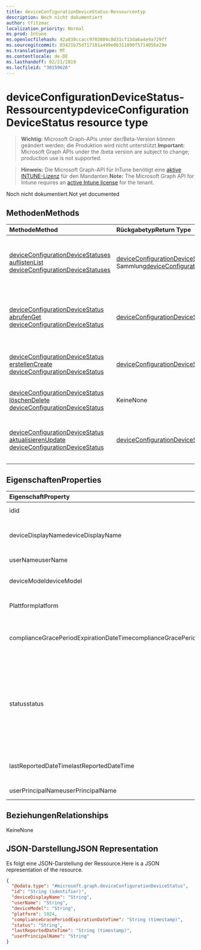 ```yaml
---
title: deviceConfigurationDeviceStatus-Ressourcentyp
description: Noch nicht dokumentiert
author: tfitzmac
localization_priority: Normal
ms.prod: Intune
ms.openlocfilehash: 42a830ccacc9703804c8d31cf13da6a4e9a729ff
ms.sourcegitcommit: 03421b75d717101a499e0b311890f5714056e29e
ms.translationtype: MT
ms.contentlocale: de-DE
ms.lasthandoff: 02/21/2019
ms.locfileid: "30159626"
---
```

# <a name="deviceconfigurationdevicestatus-resource-type"></a><span data-ttu-id="5355f-103">deviceConfigurationDeviceStatus-Ressourcentyp</span><span class="sxs-lookup"><span data-stu-id="5355f-103">deviceConfigurationDeviceStatus resource type</span></span>

> <span data-ttu-id="5355f-104">**Wichtig:** Microsoft Graph-APIs unter der/Beta-Version können geändert werden; die Produktion wird nicht unterstützt.</span><span class="sxs-lookup"><span data-stu-id="5355f-104">**Important:** Microsoft Graph APIs under the /beta version are subject to change; production use is not supported.</span></span>

> <span data-ttu-id="5355f-105">**Hinweis:** Die Microsoft Graph-API für InTune benötigt eine [aktive INTUNE-Lizenz](https://go.microsoft.com/fwlink/?linkid=839381) für den Mandanten.</span><span class="sxs-lookup"><span data-stu-id="5355f-105">**Note:** The Microsoft Graph API for Intune requires an [active Intune license](https://go.microsoft.com/fwlink/?linkid=839381) for the tenant.</span></span>

<span data-ttu-id="5355f-106">Noch nicht dokumentiert.</span><span class="sxs-lookup"><span data-stu-id="5355f-106">Not yet documented</span></span>

## <a name="methods"></a><span data-ttu-id="5355f-107">Methoden</span><span class="sxs-lookup"><span data-stu-id="5355f-107">Methods</span></span>
|<span data-ttu-id="5355f-108">Methode</span><span class="sxs-lookup"><span data-stu-id="5355f-108">Method</span></span>|<span data-ttu-id="5355f-109">Rückgabetyp</span><span class="sxs-lookup"><span data-stu-id="5355f-109">Return Type</span></span>|<span data-ttu-id="5355f-110">Beschreibung</span><span class="sxs-lookup"><span data-stu-id="5355f-110">Description</span></span>|
|:---|:---|:---|
|[<span data-ttu-id="5355f-111">deviceConfigurationDeviceStatuses auflisten</span><span class="sxs-lookup"><span data-stu-id="5355f-111">List deviceConfigurationDeviceStatuses</span></span>](../api/intune-deviceconfig-deviceconfigurationdevicestatus-list.md)|<span data-ttu-id="5355f-112">[deviceConfigurationDeviceStatus](../resources/intune-deviceconfig-deviceconfigurationdevicestatus.md)-Sammlung</span><span class="sxs-lookup"><span data-stu-id="5355f-112">[deviceConfigurationDeviceStatus](../resources/intune-deviceconfig-deviceconfigurationdevicestatus.md) collection</span></span>|<span data-ttu-id="5355f-113">Auflisten von Eigenschaften und Beziehungen der [deviceConfigurationDeviceStatus](../resources/intune-deviceconfig-deviceconfigurationdevicestatus.md)-Objekte.</span><span class="sxs-lookup"><span data-stu-id="5355f-113">List properties and relationships of the [deviceConfigurationDeviceStatus](../resources/intune-deviceconfig-deviceconfigurationdevicestatus.md) objects.</span></span>|
|[<span data-ttu-id="5355f-114">deviceConfigurationDeviceStatus abrufen</span><span class="sxs-lookup"><span data-stu-id="5355f-114">Get deviceConfigurationDeviceStatus</span></span>](../api/intune-deviceconfig-deviceconfigurationdevicestatus-get.md)|[<span data-ttu-id="5355f-115">deviceConfigurationDeviceStatus</span><span class="sxs-lookup"><span data-stu-id="5355f-115">deviceConfigurationDeviceStatus</span></span>](../resources/intune-deviceconfig-deviceconfigurationdevicestatus.md)|<span data-ttu-id="5355f-116">Lesen von Eigenschaften und Beziehungen des [deviceConfigurationDeviceStatus](../resources/intune-deviceconfig-deviceconfigurationdevicestatus.md)-Objekts.</span><span class="sxs-lookup"><span data-stu-id="5355f-116">Read properties and relationships of the [deviceConfigurationDeviceStatus](../resources/intune-deviceconfig-deviceconfigurationdevicestatus.md) object.</span></span>|
|[<span data-ttu-id="5355f-117">deviceConfigurationDeviceStatus erstellen</span><span class="sxs-lookup"><span data-stu-id="5355f-117">Create deviceConfigurationDeviceStatus</span></span>](../api/intune-deviceconfig-deviceconfigurationdevicestatus-create.md)|[<span data-ttu-id="5355f-118">deviceConfigurationDeviceStatus</span><span class="sxs-lookup"><span data-stu-id="5355f-118">deviceConfigurationDeviceStatus</span></span>](../resources/intune-deviceconfig-deviceconfigurationdevicestatus.md)|<span data-ttu-id="5355f-119">Erstellen eines neuen [deviceConfigurationDeviceStatus](../resources/intune-deviceconfig-deviceconfigurationdevicestatus.md)-Objekts.</span><span class="sxs-lookup"><span data-stu-id="5355f-119">Create a new [deviceConfigurationDeviceStatus](../resources/intune-deviceconfig-deviceconfigurationdevicestatus.md) object.</span></span>|
|[<span data-ttu-id="5355f-120">deviceConfigurationDeviceStatus löschen</span><span class="sxs-lookup"><span data-stu-id="5355f-120">Delete deviceConfigurationDeviceStatus</span></span>](../api/intune-deviceconfig-deviceconfigurationdevicestatus-delete.md)|<span data-ttu-id="5355f-121">Keine</span><span class="sxs-lookup"><span data-stu-id="5355f-121">None</span></span>|<span data-ttu-id="5355f-122">Löscht ein [deviceConfigurationDeviceStatus](../resources/intune-deviceconfig-deviceconfigurationdevicestatus.md)-Objekt.</span><span class="sxs-lookup"><span data-stu-id="5355f-122">Deletes a [deviceConfigurationDeviceStatus](../resources/intune-deviceconfig-deviceconfigurationdevicestatus.md).</span></span>|
|[<span data-ttu-id="5355f-123">deviceConfigurationDeviceStatus aktualisieren</span><span class="sxs-lookup"><span data-stu-id="5355f-123">Update deviceConfigurationDeviceStatus</span></span>](../api/intune-deviceconfig-deviceconfigurationdevicestatus-update.md)|[<span data-ttu-id="5355f-124">deviceConfigurationDeviceStatus</span><span class="sxs-lookup"><span data-stu-id="5355f-124">deviceConfigurationDeviceStatus</span></span>](../resources/intune-deviceconfig-deviceconfigurationdevicestatus.md)|<span data-ttu-id="5355f-125">Aktualisieren der Eigenschaften eines [deviceConfigurationDeviceStatus](../resources/intune-deviceconfig-deviceconfigurationdevicestatus.md)-Objekts.</span><span class="sxs-lookup"><span data-stu-id="5355f-125">Update the properties of a [deviceConfigurationDeviceStatus](../resources/intune-deviceconfig-deviceconfigurationdevicestatus.md) object.</span></span>|

## <a name="properties"></a><span data-ttu-id="5355f-126">Eigenschaften</span><span class="sxs-lookup"><span data-stu-id="5355f-126">Properties</span></span>
|<span data-ttu-id="5355f-127">Eigenschaft</span><span class="sxs-lookup"><span data-stu-id="5355f-127">Property</span></span>|<span data-ttu-id="5355f-128">Typ</span><span class="sxs-lookup"><span data-stu-id="5355f-128">Type</span></span>|<span data-ttu-id="5355f-129">Beschreibung</span><span class="sxs-lookup"><span data-stu-id="5355f-129">Description</span></span>|
|:---|:---|:---|
|<span data-ttu-id="5355f-130">id</span><span class="sxs-lookup"><span data-stu-id="5355f-130">id</span></span>|<span data-ttu-id="5355f-131">String</span><span class="sxs-lookup"><span data-stu-id="5355f-131">String</span></span>|<span data-ttu-id="5355f-132">Schlüssel der Entität</span><span class="sxs-lookup"><span data-stu-id="5355f-132">Key of the entity.</span></span>|
|<span data-ttu-id="5355f-133">deviceDisplayName</span><span class="sxs-lookup"><span data-stu-id="5355f-133">deviceDisplayName</span></span>|<span data-ttu-id="5355f-134">Zeichenfolge</span><span class="sxs-lookup"><span data-stu-id="5355f-134">String</span></span>|<span data-ttu-id="5355f-135">Gerätename, der dem Objekt des Typs „DevicePolicyStatus“ zugeordnet ist</span><span class="sxs-lookup"><span data-stu-id="5355f-135">Device name of the DevicePolicyStatus.</span></span>|
|<span data-ttu-id="5355f-136">userName</span><span class="sxs-lookup"><span data-stu-id="5355f-136">userName</span></span>|<span data-ttu-id="5355f-137">Zeichenfolge</span><span class="sxs-lookup"><span data-stu-id="5355f-137">String</span></span>|<span data-ttu-id="5355f-138">Gemeldeter Benutzername</span><span class="sxs-lookup"><span data-stu-id="5355f-138">The User Name that is being reported</span></span>|
|<span data-ttu-id="5355f-139">deviceModel</span><span class="sxs-lookup"><span data-stu-id="5355f-139">deviceModel</span></span>|<span data-ttu-id="5355f-140">Zeichenfolge</span><span class="sxs-lookup"><span data-stu-id="5355f-140">String</span></span>|<span data-ttu-id="5355f-141">Gemeldetes Gerätemodell</span><span class="sxs-lookup"><span data-stu-id="5355f-141">The device model that is being reported</span></span>|
|<span data-ttu-id="5355f-142">Plattform</span><span class="sxs-lookup"><span data-stu-id="5355f-142">platform</span></span>|<span data-ttu-id="5355f-143">Int32</span><span class="sxs-lookup"><span data-stu-id="5355f-143">Int32</span></span>|<span data-ttu-id="5355f-144">Plattform des gemeldeten Geräts</span><span class="sxs-lookup"><span data-stu-id="5355f-144">Platform of the device that is being reported</span></span>|
|<span data-ttu-id="5355f-145">complianceGracePeriodExpirationDateTime</span><span class="sxs-lookup"><span data-stu-id="5355f-145">complianceGracePeriodExpirationDateTime</span></span>|<span data-ttu-id="5355f-146">DateTimeOffset</span><span class="sxs-lookup"><span data-stu-id="5355f-146">DateTimeOffset</span></span>|<span data-ttu-id="5355f-147">Datum und Uhrzeit des Ablaufs der Toleranzperiode für die Gerätekonformität</span><span class="sxs-lookup"><span data-stu-id="5355f-147">The DateTime when device compliance grace period expires</span></span>|
|<span data-ttu-id="5355f-148">status</span><span class="sxs-lookup"><span data-stu-id="5355f-148">status</span></span>|[<span data-ttu-id="5355f-149">Wurde</span><span class="sxs-lookup"><span data-stu-id="5355f-149">complianceStatus</span></span>](../resources/intune-shared-compliancestatus.md)|<span data-ttu-id="5355f-150">Konformitätsstatus des Richtlinienberichts.</span><span class="sxs-lookup"><span data-stu-id="5355f-150">Compliance status of the policy report.</span></span> <span data-ttu-id="5355f-151">Mögliche Werte sind: `unknown`, `notApplicable`, `compliant`, `remediated`, `nonCompliant`, `error`, `conflict` und `notAssigned`.</span><span class="sxs-lookup"><span data-stu-id="5355f-151">Possible values are: `unknown`, `notApplicable`, `compliant`, `remediated`, `nonCompliant`, `error`, `conflict`, `notAssigned`.</span></span>|
|<span data-ttu-id="5355f-152">lastReportedDateTime</span><span class="sxs-lookup"><span data-stu-id="5355f-152">lastReportedDateTime</span></span>|<span data-ttu-id="5355f-153">DateTimeOffset</span><span class="sxs-lookup"><span data-stu-id="5355f-153">DateTimeOffset</span></span>|<span data-ttu-id="5355f-154">Datum und Uhrzeit der letzten Änderung des Richtlinienberichts</span><span class="sxs-lookup"><span data-stu-id="5355f-154">Last modified date time of the policy report.</span></span>|
|<span data-ttu-id="5355f-155">userPrincipalName</span><span class="sxs-lookup"><span data-stu-id="5355f-155">userPrincipalName</span></span>|<span data-ttu-id="5355f-156">Zeichenfolge</span><span class="sxs-lookup"><span data-stu-id="5355f-156">String</span></span>|<span data-ttu-id="5355f-157">Benutzer-Prinzipalname</span><span class="sxs-lookup"><span data-stu-id="5355f-157">UserPrincipalName.</span></span>|

## <a name="relationships"></a><span data-ttu-id="5355f-158">Beziehungen</span><span class="sxs-lookup"><span data-stu-id="5355f-158">Relationships</span></span>
<span data-ttu-id="5355f-159">Keine</span><span class="sxs-lookup"><span data-stu-id="5355f-159">None</span></span>

## <a name="json-representation"></a><span data-ttu-id="5355f-160">JSON-Darstellung</span><span class="sxs-lookup"><span data-stu-id="5355f-160">JSON Representation</span></span>
<span data-ttu-id="5355f-161">Es folgt eine JSON-Darstellung der Ressource.</span><span class="sxs-lookup"><span data-stu-id="5355f-161">Here is a JSON representation of the resource.</span></span>
<!-- {
  "blockType": "resource",
  "keyProperty": "id",
  "@odata.type": "microsoft.graph.deviceConfigurationDeviceStatus"
}
-->
``` json
{
  "@odata.type": "#microsoft.graph.deviceConfigurationDeviceStatus",
  "id": "String (identifier)",
  "deviceDisplayName": "String",
  "userName": "String",
  "deviceModel": "String",
  "platform": 1024,
  "complianceGracePeriodExpirationDateTime": "String (timestamp)",
  "status": "String",
  "lastReportedDateTime": "String (timestamp)",
  "userPrincipalName": "String"
}
```




